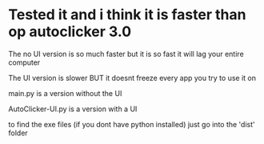 <h1>Tested it and i think it is faster than op autoclicker 3.0</h1>
<p>The no UI version is so much faster but it is so fast it will lag your entire computer</p>
<p>The UI version is slower BUT it doesnt freeze every app you try to use it on</p>
<p>main.py is a version without the UI</p>
<p>AutoClicker-UI.py is a version with a UI</p>
<p>to find the exe files (if you dont have python installed) just go into the 'dist' folder</p>
